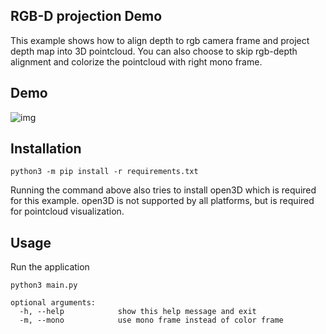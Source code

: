 ## RGB-D projection Demo

This example shows how to align depth to rgb camera frame and project depth map into 3D pointcloud. You can also choose to skip rgb-depth alignment and colorize the pointcloud with right mono frame.

## Demo

![img](https://user-images.githubusercontent.com/18037362/158277114-f1676487-e214-4872-a1b3-aa14131b666b.png)

## Installation

```
python3 -m pip install -r requirements.txt
```
Running the command above also tries to install open3D which is required for this example.
open3D is not supported by all platforms, but is required for pointcloud visualization.

## Usage

Run the application

```
python3 main.py
```

```
optional arguments:
  -h, --help            show this help message and exit
  -m, --mono            use mono frame instead of color frame
```

